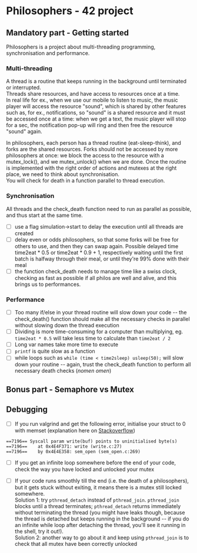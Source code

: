 # Philosophers - 42 project  

## Mandatory part - Getting started  

Philosophers is a project about multi-threading programming, synchronisation and performance.  

### Multi-threading
A thread is a routine that keeps running in the background until terminated or interrupted.  
Threads share resources, and have access to resources once at a time.  
In real life for ex., when we use our mobile to listen to music, the music player will access the resource "sound", which is shared by other features such as, for ex., notifications, so "sound" is a shared resource and it must be accessed once at a time: when we get a text, the music player will stop for a sec, the notification pop-up will ring and then free the resource "sound" again.

In philosophers, each person has a thread routine (eat-sleep-think), and forks are the shared resources.
Forks should not be accessed by more philosophers at once: we block the access to the resource with a mutex_lock(), and we mutex_unlock() when we are done.
Once the routine is implemented with the right order of actions and mutexes at the right place, we need to think about synchronisation.  
You will check for death in a function parallel to thread execution.

### Synchronisation
All threads and the check_death function need to run as parallel as possible, and thus start at the same time.

- [ ] use a flag simulation->start to delay the execution until all threads are created
- [ ] delay even or odds philosophers, so that some forks will be free for others to use, and then they can swap again. Possible delayed time time2eat * 0.5 or time2eat * 0.9 + 1, respectively waiting until the first batch is halfway through their meal, or until they're 99% done with their meal  
- [ ] the function check_death needs to manage time like a swiss clock, checking as fast as possible if all philos are well and alive, and this brings us to performances.

### Performance

- [ ] Too many if/else in your thread routine will slow down your code -- the check_death() function should make all the necessary checks in parallel without slowing down the thread execution
- [ ] Dividing is more time-consuming for a computer than multiplying, eg. `time2eat * 0.5` will take less time to calculate than `time2eat / 2`
- [ ] Long var names take more time to execute
- [ ] `printf` is quite slow as a function
- [ ] while loops such as `while (time < time2sleep) usleep(50);` will slow down your routine -- again, trust the check_death function to perform all necessary death checks (_nomen omen_)

## Bonus part - Semaphore vs Mutex

## Debugging

- [ ] If you run valgrind and get the following error, initialise your struct to 0 with memset (explanation here on [Stackoverflow](https://stackoverflow.com/questions/29870357/writing-struct-writebuf-points-to-uninitialised-bytes))

```
==7196== Syscall param write(buf) points to uninitialised byte(s)  
==7196==    at 0x4E4F371: write (write.c:27)  
==7196==    by 0x4E4E358: sem_open (sem_open.c:269)
```

- [ ] If you get an infinite loop somewhere before the end of your code, check the way you have locked and unlocked your mutex  

- [ ] If your code runs smoothly till the end (i.e. the death of a philosophers), but it gets stuck without exiting, it means there is a mutex still locked somewhere.  
Solution 1: try `pthread_detach` instead of `pthread_join`. `pthread_join` blocks until a thread terminates; `pthread_detach` returns immediately without terminating the thread (you might have leaks though, because the thread is detached but keeps running in the background -- if you do an infinite while loop after detaching the thread, you'll see it running in the shell, try it out!).  
Solution 2: another way to go about it and keep using `pthread_join` is to check that all mutex have been correctly unlocked


